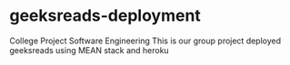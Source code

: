 # geeksreads-deployment
College Project Software Engineering
This is our group project deployed geeksreads using MEAN stack and heroku
